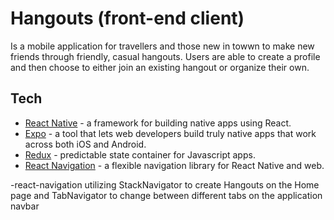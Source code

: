 # Hangouts (front-end client)

Is a mobile application for travellers and those new in towwn to make new friends through friendly, casual hangouts.  Users are able to create a profile and then choose to either join an existing hangout or organize their own.  

## Tech

- [React Native](https://facebook.github.io/react-native/) - a framework for building native apps using React.
- [Expo](https://expo.io/) - a tool that lets web developers build truly native apps that work across both iOS and Android.
- [Redux](http://redux.js.org/) - predictable state container for Javascript apps.
- [React Navigation](https://reactnavigation.org/) - a flexible navigation library for React Native and web.

-react-navigation utilizing StackNavigator to create Hangouts on the Home page and TabNavigator to change between different tabs on the application navbar

